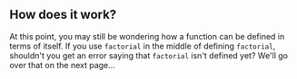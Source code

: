 ## How does it work?

At this point, you may still be wondering how a function can be defined in
terms of itself. If you use `factorial` in the middle of defining `factorial`,
shouldn't you get an error saying that `factorial` isn't defined yet? We'll go
over that on the next page...

